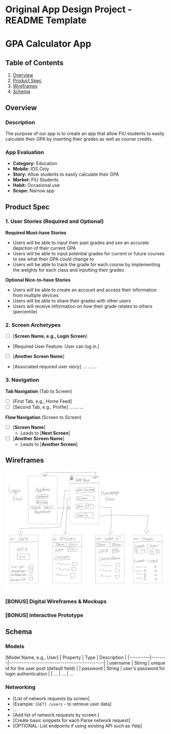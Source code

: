 Original App Design Project - README Template
===

# GPA Calculator App

## Table of Contents

1. [Overview](#Overview)
2. [Product Spec](#Product-Spec)
3. [Wireframes](#Wireframes)
4. [Schema](#Schema)

## Overview

### Description

The purpose of our app is to create an app that allow FIU students to easily calculate their GPA by inserting their grades as well as course credits.

### App Evaluation

- **Category:** Education
- **Mobile:** IOS Only
- **Story:**  Allow students to easily calculate their GPA
- **Market:** FIU Students
- **Habit:** Occasional use
- **Scope:** Narrow app

## Product Spec

### 1. User Stories (Required and Optional)

**Required Must-have Stories**

* Users will be able to input their past grades and see an accurate depiction of their current GPA
* Users will be able to input potential grades for current or future courses to see what their GPA could change to
* Users will be able to track the grade for each course by implementing the weights for each class and inputting their grades

**Optional Nice-to-have Stories**

* Users will be able to create an account and access their information from multiple devices
* Users will be able to share their grades with other users
* Users will receive information on how their grade relates to others (percentile)

### 2. Screen Archetypes

- [ ] [**Screen Name, e.g., Login Screen**]
* [Required User Feature: User can log in.]
- [ ] [**Another Screen Name**]
* [Associated required user story]
...
...
...

### 3. Navigation

**Tab Navigation** (Tab to Screen)


- [ ] [First Tab, e.g., Home Feed]
- [ ] [Second Tab, e.g., Profile]
...
...
...

**Flow Navigation** (Screen to Screen)

- [ ] [**Screen Name**]
  * Leads to [**Next Screen**]
- [ ] [**Another Screen Name**]
  * Leads to [**Another Screen**] 


## Wireframes
![screenshot](IMG_0238.jpg)

### [BONUS] Digital Wireframes & Mockups

### [BONUS] Interactive Prototype

## Schema 


### Models

[Model Name, e.g., User]
| Property | Type   | Description                                  |
|----------|--------|----------------------------------------------|
| username | String | unique id for the user post (default field)   |
| password | String | user's password for login authentication      |
| ...      | ...    | ...                          


### Networking

- [List of network requests by screen]
- [Example: `[GET] /users` - to retrieve user data]
- ...
- [Add list of network requests by screen ]
- [Create basic snippets for each Parse network request]
- [OPTIONAL: List endpoints if using existing API such as Yelp]

